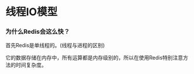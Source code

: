 # 线程IO模型

### 为什么Redis会这么快？

  首先Redis是单线程的。(线程与进程的区别)

  它的数据存储在内存中，所有运算都是内存级别的，所以在使用Redis特别注意方法的时间复杂度。
